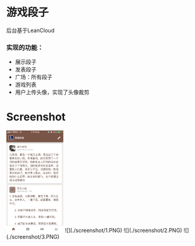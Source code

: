 # 游戏段子

后台基于LeanCloud

### 实现的功能：
* 展示段子
* 发表段子
* 广场：所有段子
* 游戏列表
* 用户上传头像，实现了头像裁剪

# Screenshot
<img src="./screenshot/1.PNG" width="30%" height="30%" />
![](./screenshot/1.PNG) ![](./screenshot/2.PNG) ![](./screenshot/3.PNG)
